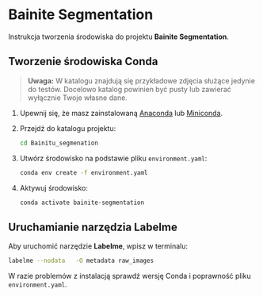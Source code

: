 # Bainite Segmentation

Instrukcja tworzenia środowiska do projektu **Bainite Segmentation**.

## Tworzenie środowiska Conda

> **Uwaga:** W katalogu znajdują się przykładowe zdjęcia służące jedynie do testów. Docelowo katalog powinien być pusty lub zawierać wyłącznie Twoje własne dane.

1. Upewnij się, że masz zainstalowaną [Anaconda](https://www.anaconda.com/products/distribution) lub [Miniconda](https://docs.conda.io/en/latest/miniconda.html).

2. Przejdź do katalogu projektu:

    ```bash
    cd Bainitu_segmenation
    ```

3. Utwórz środowisko na podstawie pliku `environment.yaml`:

    ```bash
    conda env create -f environment.yaml
    ```

4. Aktywuj środowisko:

    ```bash
    conda activate bainite-segmentation
    ```

## Uruchamianie narzędzia Labelme

Aby uruchomić narzędzie **Labelme**, wpisz w terminalu:

```bash
labelme --nodata   -O metadata raw_images 
```

W razie problemów z instalacją sprawdź wersję Conda i poprawność pliku `environment.yaml`.